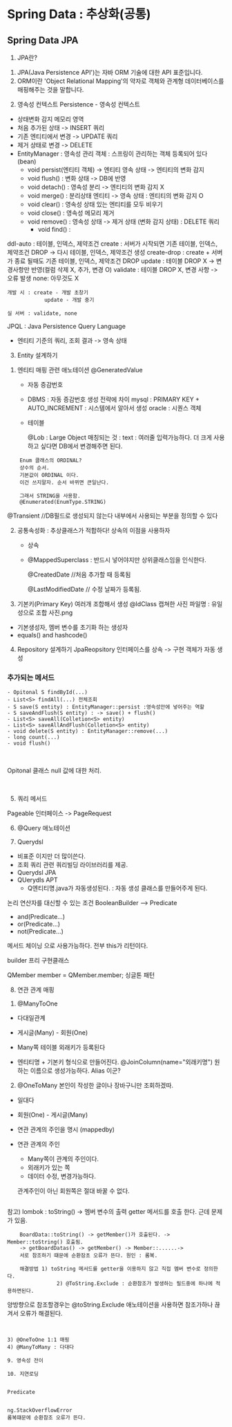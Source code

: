 # Spring Data : 추상화(공통)
## Spring Data JPA

1. JPA란?
1) JPA(Java Persistence API')는 자바 ORM 기술에 대한 API 표준입니다.
2) ORM이란 'Object Relational Mapping'의 약자로 객체와 관계형 데이터베이스를 매핑해주는 것을 말합니다.

2. 영속성 컨텍스트
   Persistence  - 영속성 컨텍스트
- 상태변화 감지 메모리 영역
- 처음 추가된 상태 -> INSERT 쿼리
- 기존 엔티티에서 변경 -> UPDATE 쿼리
- 제거 상태로 변경 -> DELETE
- EntityManager : 영속성 관리 객체 : 스프링이 관리하는 객체 등록되어 있다(bean)
  - void persist(엔티티 객체)  -> 엔티티 영속 상태 -> 엔티티의 변화 감지
  - void flush() : 변화 상태 -> DB에 반영
  - void detach() : 영속성 분리 -> 엔티티의 변화 감지 X
  - void merge() : 분리상태 엔티티 -> 영속 상태 : 엔티티의 변화 감지 O
  - void clear() : 영속성 상태 있는 엔티티를 모두 비우기
  - void close() : 영속성 메모리 제거
  - void remove() : 영속성 상태 -> 제거 상태 (변화 감지 상태) : DELETE 쿼리
	- void find() :

ddl-auto : 테이블, 인덱스, 제약조건
create : 서버가 시작되면 기존 테이블, 인덱스, 제약조건 DROP -> 다시 테이블, 인덱스, 제약조건 생성
create-drop : create + 서버가 종료 될때도 기존 테이블, 인덱스, 제약조건 DROP
update : 테이블 DROP X -> 변경사항만 반영(컬럼 삭제 X, 추가, 변경 O)
validate : 테이블 DROP X, 변경 사항 -> 오류 발생
none: 아무것도 X

	개발 시 : create - 개발 초창기
				update - 개발 중기
				
	실 서버 : validate, none


JPQL  : Java Persistence Query Language
- 엔티티 기준의 쿼리, 조회 결과 -> 영속 상태

3. Entity 설계하기
1) 엔티티 매핑 관련 애노테이션
   @GeneratedValue
   - 자동 증감번호
   - DBMS : 자동 증감번호 생성 전략에 차이
   mysql : PRIMARY KEY + AUTO_INCREMENT : 시스템에서 알아서 생성
   oracle : 시퀀스 객체
   - 테이블
	 
	 @Lob : Large Object
		 매칭되는 것 : text : 여러줄 입력가능하다. 더 크게 사용하고 싶다면 DB에서 변경해주면 된다.



```
	Enum 클래스의 ORDINAL?
	상수의 순서.
	기본값이 ORDINAL 이다.
	이건 쓰지말자. 순서 바뀌면 큰일난다.
	
	그래서 STRING을 사용함.
	@Enumerated(EnumType.STRING)
```



@Transient //DB필드로 생성되지 않는다 내부에서 사용되는 부분을 정의할 수 있다


2) 공통속성화 : 추상클래스가 적합하다! 상속의 이점을 사용하자
    - 상속
    - @MappedSuperclass : 반드시 넣어야지만 상위클래스임을 인식한다.
		
		
		@CreatedDate //처음 추가할 때 등록됨
		
		@LastModifiedDate // 수정 날짜가 등록됨.
		
3) 기본키(Primary Key) 여러개 조합해서 생성
@IdClass
캡쳐한 사진 파일명 : 유일성으로 조합 사진.png

- 기본생성자, 멤버 변수를 초기화 하는 생성자
- equals() and hashcode()


4. Repository 설계하기
JpaReopsitory 인터페이스를 상속 -> 구현 객체가 자동 생성 


### 추가되는 메서드
```
- Opitonal S findById(...)
- List<S> findAll(...) 전체조회
- S save(S entity) : EntityManager::persist :영속성안에 넣어주는 역할
- S saveAndFlush(S entity) : -> save() + flush()
- List<S> saveAll(Colletion<S> entity)
- List<S> saveAllAndFlush(Colletion<S> entity)
- void delete(S entity) : EntityManager::remove(...)
- long count(...) 
- void flush()
```
<br>


Opitonal 클래스 null 값에 대한 처리.

<Br>

5. 쿼리 메서드
 
 
Pageable 인터페이스
-> PageRequest


6. @Query 애노테이션

7. Querydsl
- 비표준 이지만 더 많이쓴다.
- 조회 쿼리 관련 쿼리빌딩 라이브러리를 제공.
- Querydsl JPA
- QUerydls APT
	- Q엔티티명.java가 자동생성된다. : 자동 생성 클래스를 만들어주게 된다.
	

논리 연산자를 대신할 수 있는 조건
BooleanBuilder --> Predicate
- and(Predicate...)
- or(Predicate...)
- not(Predicate...)

메서드 체이닝 으로 사용가능하다. 전부 this가 리턴이다.

builder 프리 구현클래스

QMember member = QMember.member; 싱글톤 패턴


8. 연관 관계 매핑
1) @ManyToOne
- 다대일관계 
- 게시글(Many) - 회원(One)
- Many쪽 테이블 외래키가 등록된다

- 엔티티명 + 기본키 형식으로 만들어진다.
	@JoinColumn(name="외래키명") 원하는 이름으로 생성가능하다. Alias 이군?

2) @OneToMany 본인이 작성한 글이나 장바구니만 조회하겠따.
- 일대다
- 회원(One) - 게시글(Many)
- 연관 관계의 주인을 명시 (mappedby)

- 연관 관계의 주인 
	- Many쪽이 관계의 주인이다.
	- 외래키가 있는 쪽
	- 데이터 수정, 변경가능하다.
	
	관계주인이 아닌 회원쪽은 절대 바꿀 수 없다.
	
	
	```
참고)
	lombok : toString()
		-> 멤버 변수의 출력 getter 메서드를 호출 한다. 근데 문제가 있음.
		
		BoardData::toString() -> getMember()가 호출된다. -> Member::toString() 호출됨.
		-> getBoardDatas() -> getMember() -> Member::......->
		서로 참조하기 떄문에 순환잠초 오류가 뜬다. 원인 : 롬복.
		
		해결방법 1) toString 메서드를 getter을 이용하지 않고 직접 멤버 변수로 정의한다.
					2) @ToString.Exclude : 순환참조가 발생하는 필드중에 하나에 적용하면된다.
양방향으로 참조할경우는 @toString.Exclude 애노테이션을 사용하면 참조가하나 끊겨서 오류가 해결된다.
```


3) @OneToOne 1:1 매핑
4) @ManyToMany : 다대다

9. 영속성 전이

10. 지연로딩


Predicate


ng.StackOverflowError
롬복떄문에 순환참조 오류가 뜬다.


